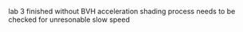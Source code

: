 lab 3 finished without BVH acceleration
shading process needs to be checked for unresonable slow speed
